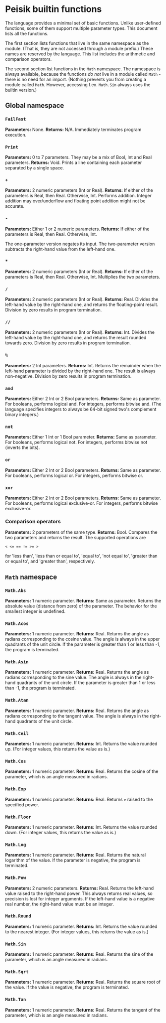 # Peisik builtin functions
The language provides a minimal set of basic functions. Unlike user-defined functions, some of them support multiple parameter types. This document lists all the functions.

The first section lists functions that live in the same namespace as the module. (That is, they are not accessed through a module prefix.) These names are reserved by the language. This list includes the arithmetic and comparison operators.

The second section list functions in the `Math` namespace. The namespace is always available, because the functions *do not* live in a module called `Math` - there is no need for an import. (Nothing prevents you from creating a module called `Math`. However, accessing f.ex. `Math.Sin` always uses the builtin version.) 

## Global namespace
### `FailFast`
**Parameters:** None.
**Returns:** N/A.
Immediately terminates program execution.

### `Print`
**Parameters:** 0 to 7 parameters. They may be a mix of Bool, Int and Real parameters.
**Returns:** Void.
Prints a line containing each parameter separated by a single space.

### `+`
**Parameters:** 2 numeric parameters (Int or Real).
**Returns:** If either of the parameters is Real, then Real. Otherwise, Int.
Performs addition. Integer addition may over/underflow and floating point addition might not be accurate.

### `-`
**Parameters:** Either 1 or 2 numeric parameters.
**Returns:** If either of the parameters is Real, then Real. Otherwise, Int.

The one-parameter version negates its input. The two-parameter version subtracts the right-hand value from the left-hand one.

### `*`
**Parameters:** 2 numeric parameters (Int or Real).
**Returns:** If either of the parameters is Real, then Real. Otherwise, Int.
Multiplies the two parameters.

### `/`
**Parameters:** 2 numeric parameters (Int or Real).
**Returns:** Real.
Divides the left-hand value by the right-hand one, and returns the floating-point result. Division by zero results in program termination.

### `//`
**Parameters:** 2 numeric parameters (Int or Real).
**Returns:** Int.
Divides the left-hand value by the right-hand one, and returns the result rounded towards zero. Division by zero results in program termination.

### `%`
**Parameters:** 2 Int parameters.
**Returns:** Int.
Returns the remainder when the left-hand parameter is divided by the right-hand one. The result is always non-negative. Division by zero results in program termination.

### `and`
**Parameters:** Either 2 Int or 2 Bool parameters.
**Returns:** Same as parameter.
For booleans, performs logical and. For integers, performs bitwise and. (The language specifies integers to always be 64-bit signed two's complement binary integers.)

### `not`
**Parameters:** Either 1 Int or 1 Bool parameter.
**Returns:** Same as parameter.
For booleans, performs logical not. For integers, performs bitwise not (inverts the bits).

### `or`
**Parameters:** Either 2 Int or 2 Bool parameters.
**Returns:** Same as parameter.
For booleans, performs logical or. For integers, performs bitwise or.

### `xor`
**Parameters:** Either 2 Int or 2 Bool parameters.
**Returns:** Same as parameter.
For booleans, performs logical exclusive-or. For integers, performs bitwise exclusive-or.

### Comparison operators
**Parameters:** 2 parameters of the same type.
**Returns:** Bool.
Compares the two parameters and returns the result. The supported operations are
```
< <= == != >= >
```
for 'less than', 'less than or equal to', 'equal to', 'not equal to', 'greater than or equal to', and 'greater than', respectively.


## `Math` namespace

### `Math.Abs`
**Parameters:** 1 numeric parameter.
**Returns:** Same as parameter.
Returns the absolute value (distance from zero) of the parameter. The behavior for the smallest integer is undefined.

### `Math.Acos`
**Parameters:** 1 numeric parameter.
**Returns:** Real.
Returns the angle as radians corresponding to the cosine value. The angle is always in the upper quadrants of the unit circle. If the parameter is greater than 1 or less than -1, the program is terminated.

### `Math.Asin`
**Parameters:** 1 numeric parameter.
**Returns:** Real.
Returns the angle as radians corresponding to the sine value. The angle is always in the right-hand quadrants of the unit circle. If the parameter is greater than 1 or less than -1, the program is terminated.

### `Math.Atan`
**Parameters:** 1 numeric parameter.
**Returns:** Real.
Returns the angle as radians corresponding to the tangent value. The angle is always in the right-hand quadrants of the unit circle.

### `Math.Ceil`
**Parameters:** 1 numeric parameter.
**Returns:** Int.
Returns the value rounded up. (For integer values, this returns the value as is.)

### `Math.Cos`
**Parameters:** 1 numeric parameter.
**Returns:** Real.
Returns the cosine of the parameter, which is an angle measured in radians.

### `Math.Exp`
**Parameters:** 1 numeric parameter.
**Returns:** Real.
Returns `e` raised to the specified power.

### `Math.Floor`
**Parameters:** 1 numeric parameter.
**Returns:** Int.
Returns the value rounded down. (For integer values, this returns the value as is.)

### `Math.Log`
**Parameters:** 1 numeric parameter.
**Returns:** Real.
Returns the natural logarithm of the value. If the parameter is negative, the program is terminated.

### `Math.Pow`
**Parameters:** 2 numeric parameters.
**Returns:** Real.
Returns the left-hand value raised to the right-hand power. This always returns real values, so precision is lost for integer arguments. If the left-hand value is a negative real number, the right-hand value must be an integer.

### `Math.Round`
**Parameters:** 1 numeric parameter.
**Returns:** Int.
Returns the value rounded to the nearest integer. (For integer values, this returns the value as is.)

### `Math.Sin`
**Parameters:** 1 numeric parameter.
**Returns:** Real.
Returns the sine of the parameter, which is an angle measured in radians.

### `Math.Sqrt`
**Parameters:** 1 numeric parameter.
**Returns:** Real.
Returns the square root of the value. If the value is negative, the program is terminated.

### `Math.Tan`
**Parameters:** 1 numeric parameter.
**Returns:** Real.
Returns the tangent of the parameter, which is an angle measured in radians.